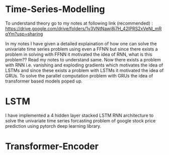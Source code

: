 # Time-Series-Modelling

To understand theory go to my notes at following link (recommended) : https://drive.google.com/drive/folders/1y3VNtNawi8j7H_42IPRS2xVeNl_mRqYm?usp=sharing

In my notes I have given a detailed explaination of how one can solve the univariate time series problem using even a FFNN but since there exists a problem in solving with FFNN it motivated the idea of RNN, what is this problem?? Read my notes to understand same. Now there exists a problem with RNN i.e. vanishing and exploding gradients which motivates the idea of LSTMs and since these exists a problem with LSTMs it motivated the idea of GRUs. To solve the parallel computation problem with GRUs the idea of transformer based models poped up.


# LSTM

I have implemented a 4 hidden layer stacked LSTM RNN architecture to solve the univariate time series forcasting problem of google stock price prediction using pytorch deep learning library.


# Transformer-Encoder


